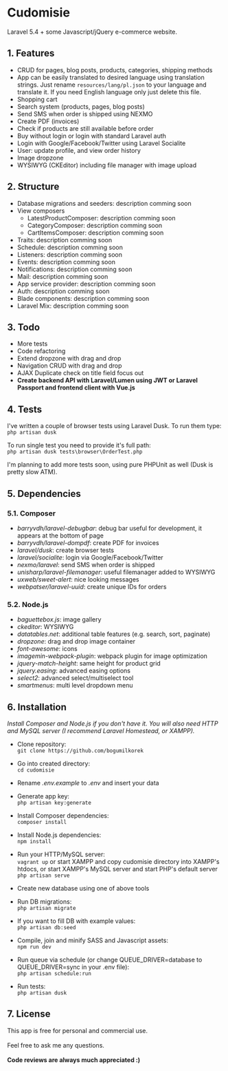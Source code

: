 # Cudomisie
Laravel 5.4 + some Javascript/jQuery e-commerce website.

## 1. Features
- CRUD for pages, blog posts, products, categories, shipping methods
- App can be easily translated to desired language using translation strings. Just rename `resources/lang/pl.json` to your language and translate it. If you need English language only just delete this file.
- Shopping cart
- Search system (products, pages, blog posts)
- Send SMS when order is shipped using NEXMO
- Create PDF (invoices)
- Check if products are still available before order
- Buy without login or login with standard Laravel auth
- Login with Google/Facebook/Twitter using Laravel Socialite
- User: update profile, and view order history
- Image dropzone
- WYSIWYG (CKEditor) including file manager with image upload

## 2. Structure
- Database migrations and seeders: description comming soon
- View composers
  - LatestProductComposer: description comming soon
  - CategoryComposer: description comming soon
  - CartItemsComposer: description comming soon
- Traits: description comming soon
- Schedule: description comming soon
- Listeners: description comming soon
- Events: description comming soon
- Notifications: description comming soon
- Mail: description comming soon
- App service provider: description comming soon
- Auth: description comming soon
- Blade components: description comming soon
- Laravel Mix: description comming soon

## 3. Todo
- More tests
- Code refactoring
- Extend dropzone with drag and drop
- Navigation CRUD with drag and drop
- AJAX Duplicate check on title field focus out
- **Create backend API with Laravel/Lumen using JWT or Laravel Passport and frontend client with Vue.js**

## 4. Tests
I've written a couple of browser tests using Laravel Dusk. To run them type:<br />
`php artisan dusk`

To run single test you need to provide it's full path:<br />
`php artisan dusk tests\browser\OrderTest.php`

I'm planning to add more tests soon, using pure PHPUnit as well (Dusk is pretty slow ATM).

## 5. Dependencies
### 5.1. Composer
- *barryvdh/laravel-debugbar*: debug bar useful for development, it appears at the bottom of page
- *barryvdh/laravel-dompdf*: create PDF for invoices
- *laravel/dusk*: create browser tests
- *laravel/socialite*: login via Google/Facebook/Twitter
- *nexmo/laravel*: send SMS when order is shipped
- *unisharp/laravel-filemanager*: useful filemanager added to WYSIWYG
- *uxweb/sweet-alert*: nice looking messages
- *webpatser/laravel-uuid*: create unique IDs for orders

### 5.2. Node.js
- *baguettebox.js*: image gallery
- *ckeditor*: WYSIWYG
- *datatables.net*: additional table features (e.g. search, sort, paginate)
- *dropzone*: drag and drop image container
- *font-awesome*: icons
- *imagemin-webpack-plugin*: webpack plugin for image optimization
- *jquery-match-height*: same height for product grid
- *jquery.easing*: advanced easing options
- *select2*: advanced select/multiselect tool
- *smartmenus*: multi level dropdown menu

## 6. Installation
*Install Composer and Node.js if you don't have it. You will also need HTTP and MySQL server (I recommend Laravel Homestead, or XAMPP).*

- Clone repository:<br />
`git clone https://github.com/bogumilkorek`

- Go into created directory:<br />
`cd cudomisie`

- Rename *.env.example* to *.env* and insert your data

- Generate app key:<br />
`php artisan key:generate`

- Install Composer dependencies:<br />
`composer install`

- Install Node.js dependencies:<br />
`npm install`

- Run your HTTP/MySQL server:<br />
`vagrant up` or start XAMPP and copy cudomisie directory into XAMPP's htdocs, or start XAMPP's MySQL server and start PHP's default server `php artisan serve`

- Create new database using one of above tools

- Run DB migrations:<br />
`php artisan migrate`

- If you want to fill DB with example values:<br />
`php artisan db:seed`

- Compile, join and minify SASS and Javascript assets:<br />
`npm run dev`

- Run queue via schedule (or change QUEUE_DRIVER=database to QUEUE_DRIVER=sync in your .env file):<br />
`php artisan schedule:run`

- Run tests:<br />
`php artisan dusk`

## 7. License
This app is free for personal and commercial use.<br /><br />
Feel free to ask me any questions.<br /><br />
**Code reviews are always much appreciated :)**
